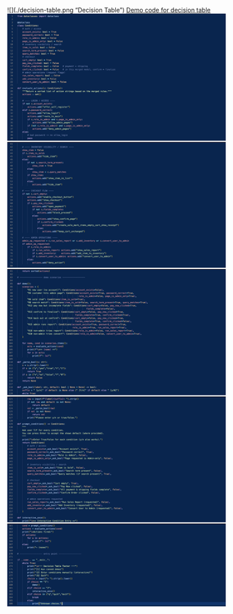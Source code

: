 ![](./decision-table.png “Decision Table”)
[Demo code for decision table](./decision-table-code-demo.py)
![](./decision-table-code-demo-1.png)
![](./decision-table-code-demo-2.png)
![](./decision-table-code-demo-3.png)
![](./decision-table-code-demo-4.png)
![](./decision-table-code-demo-5.png)
